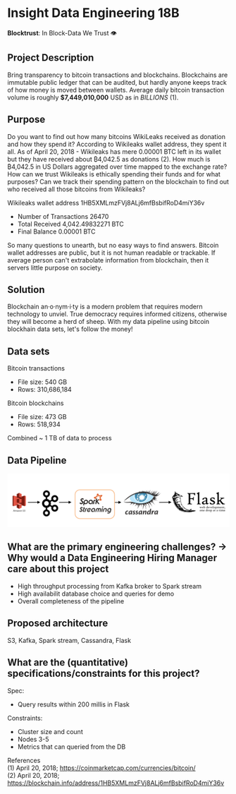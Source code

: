 # Insight Data Engineering 18B
**Blocktrust**: In Block-Data We Trust 👁️
## Project Description
Bring transparency to bitcoin transactions and blockchains. Blockchains are immutable public ledger that can be audited, but hardly anyone keeps track of how money is moved  between wallets. Average daily bitcoin transaction volume is roughly **$7,449,010,000** USD as in *BILLIONS* (1). 
## Purpose
Do you want to find out how many bitcoins WikiLeaks received as donation and how they spend it? According to Wikileaks wallet address, they spent it all. As of April 20, 2018 - Wikileaks has mere 0.00001 BTC left in its wallet but they have received about ₿4,042.5 as donations (2). How much is ₿4,042.5 in US Dollars aggregated over time mapped to the exchange rate? How can we trust Wikileaks is ethically spending their funds and for what purposes? Can we track their spending pattern on the blockchain to find out who received all those bitcoins from Wikileaks? 

Wikileaks wallet address 1HB5XMLmzFVj8ALj6mfBsbifRoD4miY36v
- Number of Transactions	26470	
- Total Received	4,042.49832271 BTC	
- Final Balance	0.00001 BTC

So many questions to unearth, but no easy ways to find answers. Bitcoin wallet addresses are public, but it is not human readable or trackable. If average person can't extrabolate information from blockchain, then it servers little purpose on society. 
## Solution
Blockchain an·o·nym·i·ty is a modern problem that requires modern technology to unviel. True democracy requires informed citizens, otherwise they will become a herd of sheep. With my data pipeline using bitcoin blockhain data sets, let's follow the money!
## Data sets
Bitcoin transactions
- File size: 	540 GB
- Rows: 310,686,184

Bitcoin blockchains
- File size: 473 GB
- Rows: 518,934

Combined ~ 1 TB of data to process
## Data Pipeline 
![alt text](/data-pipeline.png)


## What are the primary engineering challenges? -> Why would a Data Engineering Hiring Manager care about this project
- High throughput processing from Kafka broker to Spark stream
- High availabilit database choice and queries for demo
- Overall completeness of the pipeline

## Proposed architecture
S3, Kafka, Spark stream, Cassandra, Flask

## What are the (quantitative) specifications/constraints for this project?
Spec: 
- Query results within 200 millis in Flask

Constraints: 
- Cluster size and count
- Nodes 3-5
- Metrics that can queried from the DB




References <br />
(1) April 20, 2018; https://coinmarketcap.com/currencies/bitcoin/  <br />
(2) April 20, 2018; https://blockchain.info/address/1HB5XMLmzFVj8ALj6mfBsbifRoD4miY36v
